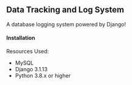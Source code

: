 ## Data Tracking and Log System
A database logging system powered by Django! <br>

#### Installation
Resources Used:
* MySQL
* Django 3.1.13
* Python 3.8.x or higher

